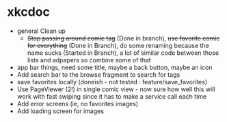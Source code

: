 # xkcdoc

- general Clean up 
  - <s>Stop passing around comic tag</s> (Done in branch), <s>use favorite comic for everything</s> (Done in Branch), do some renaming because the name sucks (Started in Branch), a lot of similar code between those lists and adpapers so combine some of that 
- app bar things, need some title, maybe a back button, maybe an icon
- Add search bar to the browse fragment to search for tags 
- save favorites locally (doneish - not tested : feature/save_favorites)
- Use PageViewer (2!) in single comic view - now sure how well this will work with fast swiping since it has to make a service call each time
- Add error screens (ie, no favorites images) 
- Add loading screen for images 
